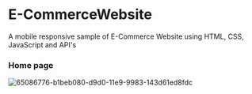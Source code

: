 # E-CommerceWebsite
 A mobile responsive sample of E-Commerce Website using HTML, CSS, JavaScript and API's
 
 
 
### Home page


![65086776-b1beb080-d9d0-11e9-9983-143d61ed8fdc](https://github.com/user-attachments/assets/7b00894d-80de-4ed8-9387-02aac1da180a)
